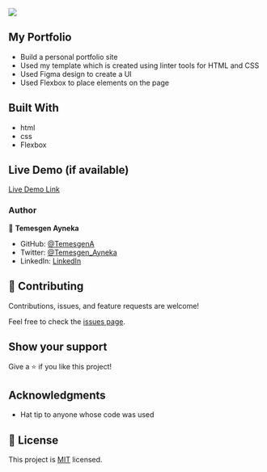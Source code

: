 ![](https://img.shields.io/badge/Microverse-blueviolet)

## My Portfolio

- Build a personal portfolio site
- Used my template which is created using linter tools for HTML and CSS
- Used Figma design to create a UI
- Used Flexbox to place elements on the page

## Built With

- html
- css
- Flexbox

## Live Demo (if available)

[Live Demo Link](https://livedemo.com)

### Author

👤 **Temesgen Ayneka**

- GitHub: [@TemesgenA](https://github.com/TemesgenA)
- Twitter: [@Temesgen_Ayneka](https://twitter.com/Temesgen_Ayneka)
- LinkedIn: [LinkedIn](https://www.linkedin.com/in/temesgen-ayneka/)

## 🤝 Contributing

Contributions, issues, and feature requests are welcome!

Feel free to check the [issues page](../../issues/).

## Show your support

Give a ⭐️ if you like this project!

## Acknowledgments

- Hat tip to anyone whose code was used


## 📝 License

This project is [MIT](./MIT.md) licensed.
